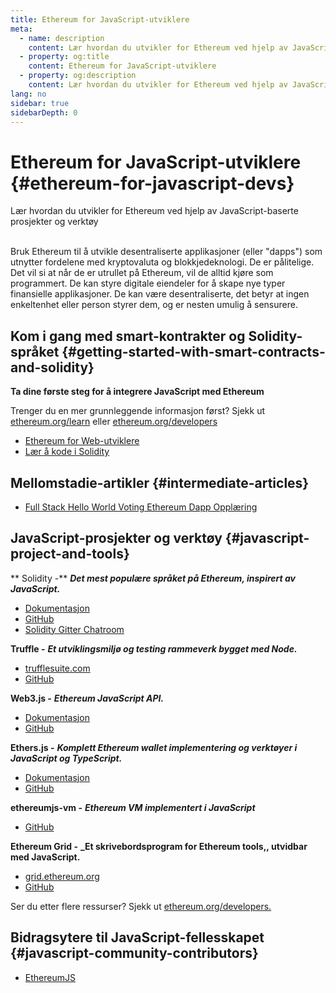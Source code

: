 ```yaml
---
title: Ethereum for JavaScript-utviklere
meta:
  - name: description
    content: Lær hvordan du utvikler for Ethereum ved hjelp av JavaScript-baserte prosjekter og verktøy
  - property: og:title
    content: Ethereum for JavaScript-utviklere
  - property: og:description
    content: Lær hvordan du utvikler for Ethereum ved hjelp av JavaScript-baserte prosjekter og verktøy
lang: no
sidebar: true
sidebarDepth: 0
---
```


# Ethereum for JavaScript-utviklere {#ethereum-for-javascript-devs}

<div class="featured">Lær hvordan du utvikler for Ethereum ved hjelp av JavaScript-baserte prosjekter og verktøy</div><br>

Bruk Ethereum til å utvikle desentraliserte applikasjoner (eller "dapps") som utnytter fordelene med kryptovaluta og blokkjedeknologi. De er pålitelige. Det vil si at når de er utrullet på Ethereum, vil de alltid kjøre som programmert. De kan styre digitale eiendeler for å skape nye typer finansielle applikasjoner. De kan være desentraliserte, det betyr at ingen enkeltenhet eller person styrer dem, og er nesten umulig å sensurere.

## Kom i gang med smart-kontrakter og Solidity-språket {#getting-started-with-smart-contracts-and-solidity}

**Ta dine første steg for å integrere JavaScript med Ethereum**

Trenger du en mer grunnleggende informasjon først? Sjekk ut [ethereum.org/learn](/no/learn/) eller [ethereum.org/developers](/no/developers/)

- [Ethereum for Web-utviklere](https://medium.com/@mvmurthy/ethereum-for-web-developers-890be23d1d0c)
- [Lær å kode i Solidity](https://cryptozombies.io/)

## Mellomstadie-artikler {#intermediate-articles}

- [Full Stack Hello World Voting Ethereum Dapp Opplæring](https://medium.com/@mvmurthy/full-stack-hello-world-voting-ethereum-dapp-tutorial-part-1-40d2d0d807c2)

## JavaScript-prosjekter og verktøy {#javascript-project-and-tools}

** Solidity -** **_Det mest populære språket på Ethereum, inspirert av JavaScript._**

- [Dokumentasjon](https://solidity.readthedocs.io)
- [GitHub](https://github.com/ethereum/solidity/)
- [Solidity Gitter Chatroom](https://gitter.im/ethereum/solidity/)

**Truffle -** **_Et utviklingsmiljø og testing rammeverk bygget med Node._**

- [trufflesuite.com](https://www.trufflesuite.com/)
- [GitHub](https://github.com/trufflesuite/truffle)

**Web3.js -** **_Ethereum JavaScript API._**

- [Dokumentasjon](https://web3js.readthedocs.io/en/1.0/)
- [GitHub](https://github.com/ethereum/web3.js/)

**Ethers.js -** **_Komplett Ethereum wallet implementering og verktøyer i JavaScript og TypeScript._**

- [Dokumentasjon](https://docs.ethers.io/ethers.js/html/)
- [GitHub](https://github.com/ethers-io/ethers.js/)

**ethereumjs-vm -** **_Ethereum VM implementert i JavaScript_**

- [GitHub](https://github.com/ethereumjs/ethereumjs-vm)

**Ethereum Grid -** **\_Et skrivebordsprogram for Ethereum tools,, utvidbar med JavaScript.**

- [grid.ethereum.org](https://grid.ethereum.org)
- [GitHub](https://github.com/ethereum/grid)

Ser du etter flere ressurser? Sjekk ut [ethereum.org/developers.](/no/developers/)

## Bidragsytere til JavaScript-fellesskapet {#javascript-community-contributors}

- [EthereumJS](https://ethereumjs.github.io)

